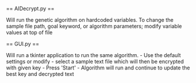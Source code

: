 == AIDecrypt.py ==

   Will run the genetic algorithm on hardcoded variables. To change the sample file path, goal keyword, or algorithm parameters; modify variable values at top of file


== GUI.py ==

  Will run a tkinter application to run the same algorithm.
    - Use the default settings or modify
    - select a sample text file which will then be encrypted with given key
    - Press 'Start'
    - Algorithm will run and continue to update the best key and decrypted text
